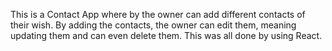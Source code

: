 This is a Contact App where by the owner can add different contacts of their wish. By adding the contacts, the owner can edit them, meaning updating them and can even delete them.
This was all done by using React.
